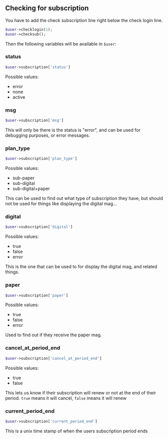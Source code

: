 ## Checking for subscription

You have to add the check subscription line right below the check login line.
```php
$user->checklogin(1);
$user->checksub();
```

Then the following variables will be available in `$user`:

### status
```php
$user->subscription['status']
```
Possible values:

* error
* none
* active

### msg

```php
$user->subscription['msg']
```
This will only be there is the status is "error", and can be used for debugging purposes, or error messages.

### plan_type

```php
$user->subscription['plan_type']
```
Possible values:

* sub-paper
* sub-digital
* sub-digital+paper

This can be used to find out what type of subscription they have, but should not be used for things like displaying the digital mag...

### digital

```php
$user->subscription['digital']
```
Possible values:

* true
* false
* error

This is the one that can be used to for display the digital mag, and related things.

### paper

```php
$user->subscription['paper']
```
Possible values:

* true
* false
* error

Used to find out if they receive the paper mag.

### cancel_at_period_end

```php
$user->subscription['cancel_at_period_end']
```
Possible values:

* true
* false

This lets us know if their subscription will renew or not at the end of their period. `true` means it will cancel, `false` means it will renew

### current_period_end

```php
$user->subscription['current_period_end']
```
This is a unix time stamp of when the users subscription period ends
